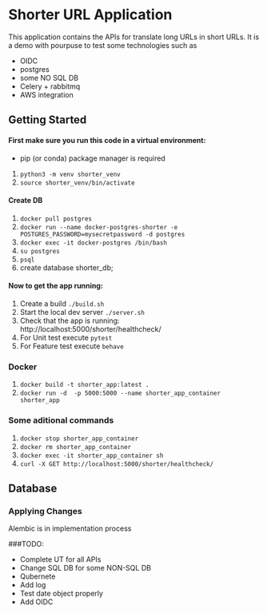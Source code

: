 

# Shorter URL Application
This application contains the APIs for translate long URLs in short URLs.
It is a demo with pourpuse to test some technologies such as
* OIDC
* postgres
* some NO SQL DB
* Celery + rabbitmq
* AWS integration


## Getting Started
#### First make sure you run this code in a virtual environment:

* pip (or conda) package manager is required
1. `python3 -m venv shorter_venv`
2. `source shorter_venv/bin/activate`

#### Create DB
1. `docker pull postgres`
2. `docker run --name docker-postgres-shorter -e POSTGRES_PASSWORD=mysecretpassword -d postgres`
3. `docker exec -it docker-postgres /bin/bash`
4. `su postgres`
5. `psql`
6. create database shorter_db;

#### Now to get the app running:

1. Create a build `./build.sh`
2. Start the local dev server `./server.sh`
3. Check that the app is running: http://localhost:5000/shorter/healthcheck/
4. For Unit test execute `pytest`
5. For Feature test execute `behave`

### Docker

1. `docker build -t shorter_app:latest .`
2. `docker run -d  -p 5000:5000 --name shorter_app_container shorter_app`


### Some aditional commands
1. `docker stop shorter_app_container`
2. `docker rm shorter_app_container`
3. `docker exec -it shorter_app_container sh`
4. `curl -X GET http://localhost:5000/shorter/healthcheck/`


## Database

### Applying Changes  
Alembic is in implementation process

###TODO:

* Complete UT for all APIs
* Change SQL DB for some NON-SQL DB
* Qubernete
* Add log
* Test date object properly
* Add OIDC

